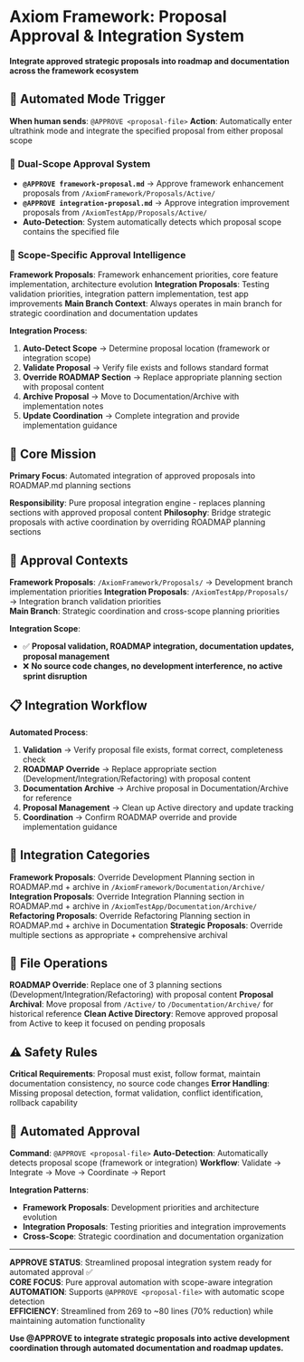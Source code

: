 # Axiom Framework: Proposal Approval & Integration System

**Integrate approved strategic proposals into roadmap and documentation across the framework ecosystem**

## 🤖 Automated Mode Trigger

**When human sends**: `@APPROVE <proposal-file>`
**Action**: Automatically enter ultrathink mode and integrate the specified proposal from either proposal scope

### 🎯 **Dual-Scope Approval System**
- **`@APPROVE framework-proposal.md`** → Approve framework enhancement proposals from `/AxiomFramework/Proposals/Active/`
- **`@APPROVE integration-proposal.md`** → Approve integration improvement proposals from `/AxiomTestApp/Proposals/Active/`
- **Auto-Detection**: System automatically detects which proposal scope contains the specified file

### 🧠 **Scope-Specific Approval Intelligence**
**Framework Proposals**: Framework enhancement priorities, core feature implementation, architecture evolution
**Integration Proposals**: Testing validation priorities, integration pattern implementation, test app improvements
**Main Branch Context**: Always operates in main branch for strategic coordination and documentation updates

**Integration Process**:
1. **Auto-Detect Scope** → Determine proposal location (framework or integration scope)
2. **Validate Proposal** → Verify file exists and follows standard format
3. **Override ROADMAP Section** → Replace appropriate planning section with proposal content
4. **Archive Proposal** → Move to Documentation/Archive with implementation notes
5. **Update Coordination** → Complete integration and provide implementation guidance

## 🎯 Core Mission

**Primary Focus**: Automated integration of approved proposals into ROADMAP.md planning sections

**Responsibility**: Pure proposal integration engine - replaces planning sections with approved proposal content
**Philosophy**: Bridge strategic proposals with active coordination by overriding ROADMAP planning sections

## 🌿 Approval Contexts

**Framework Proposals**: `/AxiomFramework/Proposals/` → Development branch implementation priorities
**Integration Proposals**: `/AxiomTestApp/Proposals/` → Integration branch validation priorities  
**Main Branch**: Strategic coordination and cross-scope planning priorities

**Integration Scope**:
- ✅ **Proposal validation, ROADMAP integration, documentation updates, proposal management**
- ❌ **No source code changes, no development interference, no active sprint disruption**

## 📋 Integration Workflow

**Automated Process**:
1. **Validation** → Verify proposal file exists, format correct, completeness check
2. **ROADMAP Override** → Replace appropriate section (Development/Integration/Refactoring) with proposal content
3. **Documentation Archive** → Archive proposal in Documentation/Archive for reference
4. **Proposal Management** → Clean up Active directory and update tracking
5. **Coordination** → Confirm ROADMAP override and provide implementation guidance

## 🎯 Integration Categories

**Framework Proposals**: Override Development Planning section in ROADMAP.md + archive in `/AxiomFramework/Documentation/Archive/`
**Integration Proposals**: Override Integration Planning section in ROADMAP.md + archive in `/AxiomTestApp/Documentation/Archive/`
**Refactoring Proposals**: Override Refactoring Planning section in ROADMAP.md + archive in Documentation
**Strategic Proposals**: Override multiple sections as appropriate + comprehensive archival

## 🔧 File Operations

**ROADMAP Override**: Replace one of 3 planning sections (Development/Integration/Refactoring) with proposal content
**Proposal Archival**: Move proposal from `/Active/` to `/Documentation/Archive/` for historical reference
**Clean Active Directory**: Remove approved proposal from Active to keep it focused on pending proposals

## ⚠️ Safety Rules

**Critical Requirements**: Proposal must exist, follow format, maintain documentation consistency, no source code changes
**Error Handling**: Missing proposal detection, format validation, conflict identification, rollback capability

## 🤖 Automated Approval

**Command**: `@APPROVE <proposal-file>`
**Auto-Detection**: Automatically detects proposal scope (framework or integration)
**Workflow**: Validate → Integrate → Move → Coordinate → Report

**Integration Patterns**:
- **Framework Proposals**: Development priorities and architecture evolution
- **Integration Proposals**: Testing priorities and integration improvements  
- **Cross-Scope**: Strategic coordination and documentation organization

---

**APPROVE STATUS**: Streamlined proposal integration system ready for automated approval ✅  
**CORE FOCUS**: Pure approval automation with scope-aware integration  
**AUTOMATION**: Supports `@APPROVE <proposal-file>` with automatic scope detection  
**EFFICIENCY**: Streamlined from 269 to ~80 lines (70% reduction) while maintaining automation functionality

**Use @APPROVE to integrate strategic proposals into active development coordination through automated documentation and roadmap updates.**
